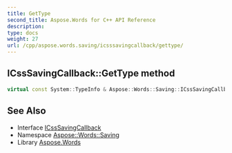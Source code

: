 ```yaml
---
title: GetType
second_title: Aspose.Words for C++ API Reference
description: 
type: docs
weight: 27
url: /cpp/aspose.words.saving/icsssavingcallback/gettype/
---
```

## ICssSavingCallback::GetType method




```cpp
virtual const System::TypeInfo & Aspose::Words::Saving::ICssSavingCallback::GetType() const override
```

## See Also

* Interface [ICssSavingCallback](../)
* Namespace [Aspose::Words::Saving](../../)
* Library [Aspose.Words](../../../)
